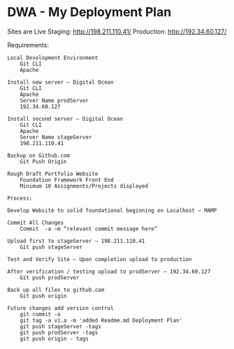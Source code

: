 # DWA - My Deployment Plan

Sites are Live 
Staging: http://198.211.110.41/
Production: http://192.34.60.127/

Requirements:

	Local Development Environment
		Git CLI
		Apache
		
	Install new server – Digital Ocean
		Git CLI
		Apache
		Server Name prodServer
		192.34.60.127

	Install second server – Digital Ocean
		Git CLI
		Apache
		Server Name stageServer
		198.211.110.41

	Backup on Github.com
		Git Push Origin

	Rough Draft Portfolio Website
		Foundation Framework Front End
		Minimum 10 Assignments/Projects displayed

	Process:
		
	Develop Website to solid foundational beginning on Localhost – MAMP

	Commit All Changes
		Commit  -a –m “relevant commit message here”
	
	Upload first to stageServer – 198.211.110.41
		Git push stageServer

	Test and Verify Site – Upon completion upload to production

	After verification / testing upload to prodServer – 192.34.60.127
		Git push prodServer

	Back up all files to github.com 
		Git push origin

	Future changes add version control
		git commit -a
		git tag -a v1.a -m 'added Readme.md Deployment Plan'
		git push stageServer -tags
		git push prodServer -tags
		git push origin - tags


		
	



